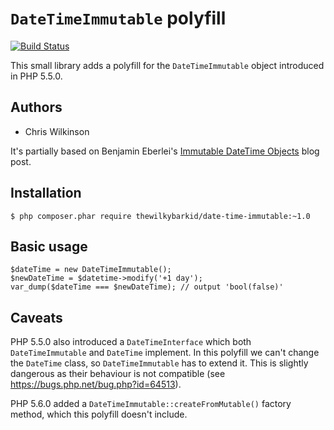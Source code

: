 `DateTimeImmutable` polyfill
============================

[![Build Status](https://travis-ci.org/thewilkybarkid/date-time-immutable.png?branch=master)](https://travis-ci.org/thewilkybarkid/date-time-immutable)

This small library adds a polyfill for the `DateTimeImmutable` object introduced in PHP 5.5.0.

Authors
-------

* Chris Wilkinson

It's partially based on Benjamin Eberlei's [Immutable DateTime Objects](http://www.whitewashing.de/2010/01/08/immutable-datetime-objects.html) blog post.

Installation
------------

    $ php composer.phar require thewilkybarkid/date-time-immutable:~1.0

Basic usage
-----------

    $dateTime = new DateTimeImmutable();
    $newDateTime = $datetime->modify('+1 day');
    var_dump($dateTime === $newDateTime); // output 'bool(false)'

Caveats
-------

PHP 5.5.0 also introduced a `DateTimeInterface` which both `DateTimeImmutable` and `DateTime` implement. In this polyfill we can't change the `DateTime` class, so `DateTimeImmutable` has to extend it. This is slightly dangerous as their behaviour is not compatible (see https://bugs.php.net/bug.php?id=64513).

PHP 5.6.0 added a `DateTimeImmutable::createFromMutable()` factory method, which this polyfill doesn't include.
